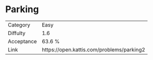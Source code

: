 # Parking

<table>
    <tr>
        <td>Category</td>
        <td>Easy</td>
    </tr>
    <tr>
        <td>Diffulty</td>
        <td>1.6</td>
    </tr>
    <tr>
        <td>Acceptance</td>
        <td>63.6 %</td>
    </tr>
    <tr>
        <td>Link</td>
        <td>https://open.kattis.com/problems/parking2</td>
    </tr>
</table>